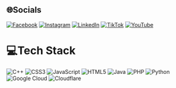 
## 🌐Socials
[![Facebook](https://img.shields.io/badge/Facebook-%231877F2.svg?logo=Facebook&logoColor=white)](https://facebook.com/rajkumar.solanky.ceo) [![Instagram](https://img.shields.io/badge/Instagram-%23E4405F.svg?logo=Instagram&logoColor=white)](https://instagram.com/rajkumar.solanky.ceo) [![LinkedIn](https://img.shields.io/badge/LinkedIn-%230077B5.svg?logo=linkedin&logoColor=white)](https://linkedin.com/in/raj-kumar-6ba5aa300) [![TikTok](https://img.shields.io/badge/TikTok-%23000000.svg?logo=TikTok&logoColor=white)](https://tiktok.com/@rajkumar.solanky.ceo) [![YouTube](https://img.shields.io/badge/YouTube-%23FF0000.svg?logo=YouTube&logoColor=white)](https://youtube.com/c/@infinity_none) 

# 💻Tech Stack
![C++](https://img.shields.io/badge/c++-%2300599C.svg?style=for-the-badge&logo=c%2B%2B&logoColor=white) ![CSS3](https://img.shields.io/badge/css3-%231572B6.svg?style=for-the-badge&logo=css3&logoColor=white) ![JavaScript](https://img.shields.io/badge/javascript-%23323330.svg?style=for-the-badge&logo=javascript&logoColor=%23F7DF1E) ![HTML5](https://img.shields.io/badge/html5-%23E34F26.svg?style=for-the-badge&logo=html5&logoColor=white) ![Java](https://img.shields.io/badge/java-%23ED8B00.svg?style=for-the-badge&logo=java&logoColor=white) ![PHP](https://img.shields.io/badge/php-%23777BB4.svg?style=for-the-badge&logo=php&logoColor=white) ![Python](https://img.shields.io/badge/python-3670A0?style=for-the-badge&logo=python&logoColor=ffdd54) ![Google Cloud](https://img.shields.io/badge/Google%20Cloud-%234285F4.svg?style=for-the-badge&logo=google-cloud&logoColor=white) ![Cloudflare](https://img.shields.io/badge/Cloudflare-F38020?style=for-the-badge&logo=Cloudflare&logoColor=white)
